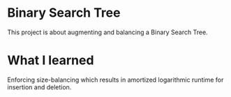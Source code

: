 # Binary Search Tree
This project is about augmenting and balancing a Binary Search Tree.

# What I learned
Enforcing size-balancing which results in amortized logarithmic runtime for insertion and deletion.
